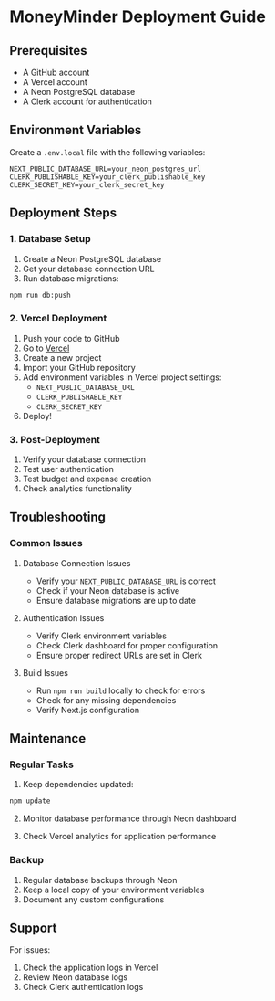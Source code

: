 # MoneyMinder Deployment Guide

## Prerequisites
- A GitHub account
- A Vercel account
- A Neon PostgreSQL database
- A Clerk account for authentication

## Environment Variables
Create a `.env.local` file with the following variables:
```
NEXT_PUBLIC_DATABASE_URL=your_neon_postgres_url
CLERK_PUBLISHABLE_KEY=your_clerk_publishable_key
CLERK_SECRET_KEY=your_clerk_secret_key
```

## Deployment Steps

### 1. Database Setup
1. Create a Neon PostgreSQL database
2. Get your database connection URL
3. Run database migrations:
```bash
npm run db:push
```

### 2. Vercel Deployment
1. Push your code to GitHub
2. Go to [Vercel](https://vercel.com)
3. Create a new project
4. Import your GitHub repository
5. Add environment variables in Vercel project settings:
   - `NEXT_PUBLIC_DATABASE_URL`
   - `CLERK_PUBLISHABLE_KEY`
   - `CLERK_SECRET_KEY`
6. Deploy!

### 3. Post-Deployment
1. Verify your database connection
2. Test user authentication
3. Test budget and expense creation
4. Check analytics functionality

## Troubleshooting

### Common Issues
1. Database Connection Issues
   - Verify your `NEXT_PUBLIC_DATABASE_URL` is correct
   - Check if your Neon database is active
   - Ensure database migrations are up to date

2. Authentication Issues
   - Verify Clerk environment variables
   - Check Clerk dashboard for proper configuration
   - Ensure proper redirect URLs are set in Clerk

3. Build Issues
   - Run `npm run build` locally to check for errors
   - Check for any missing dependencies
   - Verify Next.js configuration

## Maintenance

### Regular Tasks
1. Keep dependencies updated:
```bash
npm update
```

2. Monitor database performance through Neon dashboard

3. Check Vercel analytics for application performance

### Backup
1. Regular database backups through Neon
2. Keep a local copy of your environment variables
3. Document any custom configurations

## Support
For issues:
1. Check the application logs in Vercel
2. Review Neon database logs
3. Check Clerk authentication logs 